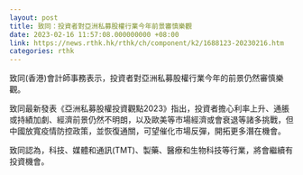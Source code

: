 ```yaml
---
layout: post
title: 致同：投資者對亞洲私募股權行業今年前景審慎樂觀
date: 2023-02-16 11:57:08.000000000 +08:00
link: https://news.rthk.hk/rthk/ch/component/k2/1688123-20230216.htm
categories: rthk
---
```


致同(香港)會計師事務表示，投資者對亞洲私募股權行業今年的前景仍然審慎樂觀。

致同最新發表《亞洲私募股權投資觀點2023》指出，投資者擔心利率上升、通脹或持績加劇、經濟前景仍然不明朗，以及歐美等市場經濟或會衰退等諸多挑戰，但中國放寬疫情防控政策，並恢復通關，可望催化市場反彈，開拓更多潛在機會。

致同認為，科技、媒體和通訊(TMT)、製藥、醫療和生物科技等行業，將會繼續有投資機會。
